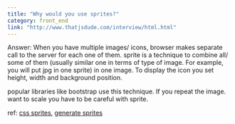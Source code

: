 ```yaml
---
title: "Why would you use sprites?"
category: front_end
link: "http://www.thatjsdude.com/interview/html.html"
---
```

Answer: When you have multiple images/ icons, browser makes separate call to the server for each one of them. sprite is a technique to combine all/ some of them (usually similar one in terms of type of image. For example, you will put jpg in one sprite) in one image. To display the icon you set height, width and background position.

popular libraries like bootstrap use this technique. If you repeat the image. want to scale you have to be careful with sprite.

ref: [css sprites](http://coding.smashingmagazine.com/2009/04/27/the-mystery-of-css-sprites-techniques-tools-and-tutorials/), [generate sprites](http://css.spritegen.com/)
